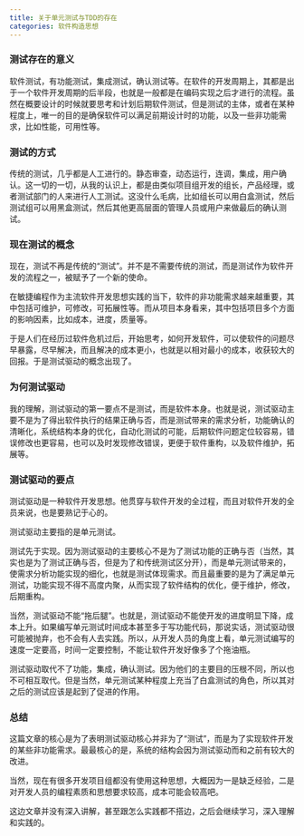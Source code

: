 ```yaml
---
title: 关于单元测试与TDD的存在
categories: 软件构造思想
---
```


### 测试存在的意义

软件测试，有功能测试，集成测试，确认测试等。在软件的开发周期上，其都是出于一个软件开发周期的后半段，也就是一般都是在编码实现之后才进行的流程。虽然在概要设计的时候就要思考和计划后期软件测试，但是测试的主体，或者在某种程度上，唯一的目的是确保软件可以满足前期设计时的功能，以及一些非功能需求，比如性能，可用性等。

### 测试的方式

传统的测试，几乎都是人工进行的。静态审查，动态运行，连调，集成，用户确认。这一切的一切，从我的认识上，都是由类似项目组开发的组长，产品经理，或者测试部门的人来进行人工测试。这没什么毛病，比如组长可以用白盒测试，然后测试组可以用黑盒测试，然后其他更高层面的管理人员或用户来做最后的确认测试。

### 现在测试的概念

现在，测试不再是传统的“测试”。并不是不需要传统的测试，而是测试作为软件开发的流程之一，被赋予了一个新的使命。

在敏捷编程作为主流软件开发思想实践的当下，软件的非功能需求越来越重要，其中包括可维护，可修改，可拓展性等。而从项目本身看来，其中包括项目多个方面的影响因素，比如成本，进度，质量等。

于是人们在经历过软件危机过后，开始思考，如何开发软件，可以使软件的问题尽早暴露，尽早解决，而且解决的成本更小，也就是以相对最小的成本，收获较大的回报。于是测试驱动的概念出现了。

### 为何测试驱动

我的理解，测试驱动的第一要点不是测试，而是软件本身。也就是说，测试驱动主要不是为了得出软件执行的结果正确与否，而是测试带来的需求分析，功能确认的清晰化，系统结构本身的优化，自动化测试的可能，后期软件问题定位较容易，错误修改也更容易，也可以及时发现修改错误，更便于软件重构，以及软件维护，拓展等。

### 测试驱动的要点

测试驱动是一种软件开发思想。他贯穿与软件开发的全过程，而且对软件开发的全员来说，也是要熟记于心的。

测试驱动主要指的是单元测试。

测试先于实现。因为测试驱动的主要核心不是为了测试功能的正确与否（当然，其实也是为了测试正确与否，但是为了和传统测试区分开），而是单元测试带来的，使需求分析功能实现的细化，也就是测试体现需求。而且最重要的是为了满足单元测试，功能实现不得不高度内聚，从而实现了软件结构的优化，便于维护，修改，后期重构。

当然，测试驱动不能“拖后腿”。也就是，测试驱动不能使开发的进度明显下降，成本上升。如果编写单元测试时间成本甚至多于写功能代码，那说实话，测试驱动很可能被抛弃，也不会有人去实践。所以，从开发人员的角度上看，单元测试编写的速度一定要高，时间一定要控制，不能让软件开发好像多了个拖油瓶。

测试驱动取代不了功能，集成，确认测试。因为他们的主要目的压根不同，所以也不可相互取代。但是当然，单元测试某种程度上充当了白盒测试的角色，所以其对之后的测试应该是起到了促进的作用。

### 总结

这篇文章的核心是为了表明测试驱动核心并非为了“测试”，而是为了实现软件开发的某些非功能需求。最最核心的是，系统的结构会因为测试驱动而和之前有较大的改进。

当然，现在有很多开发项目组都没有使用这种思想，大概因为一是缺乏经验，二是对开发人员的编程素质和思想要求较高，成本可能会较高吧。

这边文章并没有深入讲解，甚至跟怎么实践都不搭边，之后会继续学习，深入理解和实践的。